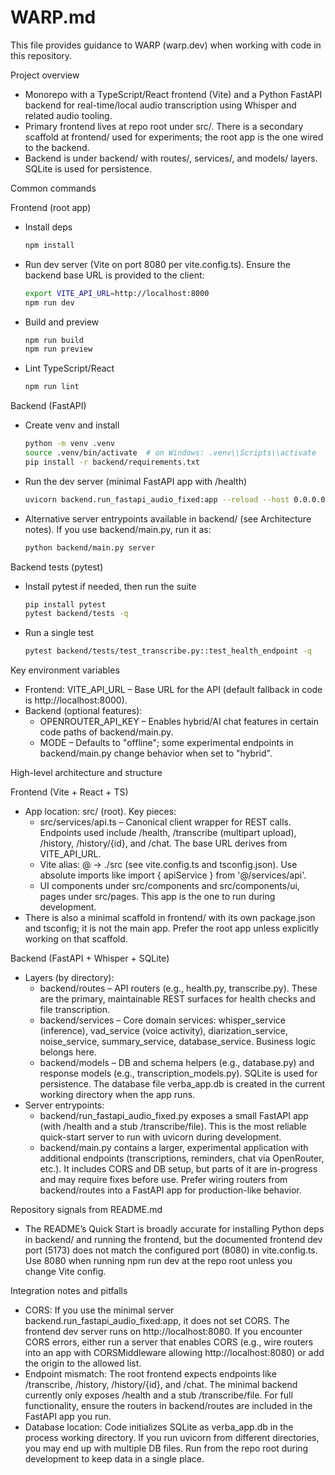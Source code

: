 # WARP.md

This file provides guidance to WARP (warp.dev) when working with code in this repository.

Project overview
- Monorepo with a TypeScript/React frontend (Vite) and a Python FastAPI backend for real-time/local audio transcription using Whisper and related audio tooling.
- Primary frontend lives at repo root under src/. There is a secondary scaffold at frontend/ used for experiments; the root app is the one wired to the backend.
- Backend is under backend/ with routes/, services/, and models/ layers. SQLite is used for persistence.

Common commands

Frontend (root app)
- Install deps
  ```bash path=null start=null
  npm install
  ```
- Run dev server (Vite on port 8080 per vite.config.ts). Ensure the backend base URL is provided to the client:
  ```bash path=null start=null
  export VITE_API_URL=http://localhost:8000
  npm run dev
  ```
- Build and preview
  ```bash path=null start=null
  npm run build
  npm run preview
  ```
- Lint TypeScript/React
  ```bash path=null start=null
  npm run lint
  ```

Backend (FastAPI)
- Create venv and install
  ```bash path=null start=null
  python -m venv .venv
  source .venv/bin/activate  # on Windows: .venv\\Scripts\\activate
  pip install -r backend/requirements.txt
  ```
- Run the dev server (minimal FastAPI app with /health)
  ```bash path=null start=null
  uvicorn backend.run_fastapi_audio_fixed:app --reload --host 0.0.0.0 --port 8000
  ```
- Alternative server entrypoints available in backend/ (see Architecture notes). If you use backend/main.py, run it as:
  ```bash path=null start=null
  python backend/main.py server
  ```

Backend tests (pytest)
- Install pytest if needed, then run the suite
  ```bash path=null start=null
  pip install pytest
  pytest backend/tests -q
  ```
- Run a single test
  ```bash path=null start=null
  pytest backend/tests/test_transcribe.py::test_health_endpoint -q
  ```

Key environment variables
- Frontend: VITE_API_URL – Base URL for the API (default fallback in code is http://localhost:8000).
- Backend (optional features):
  - OPENROUTER_API_KEY – Enables hybrid/AI chat features in certain code paths of backend/main.py.
  - MODE – Defaults to "offline"; some experimental endpoints in backend/main.py change behavior when set to "hybrid".

High-level architecture and structure

Frontend (Vite + React + TS)
- App location: src/ (root). Key pieces:
  - src/services/api.ts – Canonical client wrapper for REST calls. Endpoints used include /health, /transcribe (multipart upload), /history, /history/{id}, and /chat. The base URL derives from VITE_API_URL.
  - Vite alias: @ → ./src (see vite.config.ts and tsconfig.json). Use absolute imports like import { apiService } from '@/services/api'.
  - UI components under src/components and src/components/ui, pages under src/pages. This app is the one to run during development.
- There is also a minimal scaffold in frontend/ with its own package.json and tsconfig; it is not the main app. Prefer the root app unless explicitly working on that scaffold.

Backend (FastAPI + Whisper + SQLite)
- Layers (by directory):
  - backend/routes – API routers (e.g., health.py, transcribe.py). These are the primary, maintainable REST surfaces for health checks and file transcription.
  - backend/services – Core domain services: whisper_service (inference), vad_service (voice activity), diarization_service, noise_service, summary_service, database_service. Business logic belongs here.
  - backend/models – DB and schema helpers (e.g., database.py) and response models (e.g., transcription_models.py). SQLite is used for persistence. The database file verba_app.db is created in the current working directory when the app runs.
- Server entrypoints:
  - backend/run_fastapi_audio_fixed.py exposes a small FastAPI app (with /health and a stub /transcribe/file). This is the most reliable quick-start server to run with uvicorn during development.
  - backend/main.py contains a larger, experimental application with additional endpoints (transcriptions, reminders, chat via OpenRouter, etc.). It includes CORS and DB setup, but parts of it are in-progress and may require fixes before use. Prefer wiring routers from backend/routes into a FastAPI app for production-like behavior.

Repository signals from README.md
- The README’s Quick Start is broadly accurate for installing Python deps in backend/ and running the frontend, but the documented frontend dev port (5173) does not match the configured port (8080) in vite.config.ts. Use 8080 when running npm run dev at the repo root unless you change Vite config.

Integration notes and pitfalls
- CORS: If you use the minimal server backend.run_fastapi_audio_fixed:app, it does not set CORS. The frontend dev server runs on http://localhost:8080. If you encounter CORS errors, either run a server that enables CORS (e.g., wire routers into an app with CORSMiddleware allowing http://localhost:8080) or add the origin to the allowed list.
- Endpoint mismatch: The root frontend expects endpoints like /transcribe, /history, /history/{id}, and /chat. The minimal backend currently only exposes /health and a stub /transcribe/file. For full functionality, ensure the routers in backend/routes are included in the FastAPI app you run.
- Database location: Code initializes SQLite as verba_app.db in the process working directory. If you run uvicorn from different directories, you may end up with multiple DB files. Run from the repo root during development to keep data in a single place.
